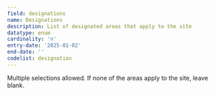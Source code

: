 ```yaml
---
field: designations
name: Designations
description: List of designated areas that apply to the site
datatype: enum
cardinality: 'n'
entry-date: '2025-01-02'
end-date: ''
codelist: designation
---
```


Multiple selections allowed. If none of the areas apply to the site, leave blank.
